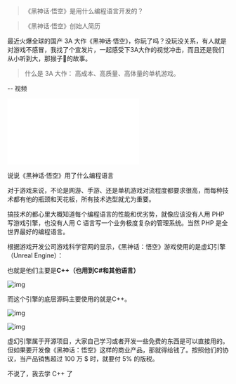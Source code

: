 > 《黑神话·悟空》是用什么编程语言开发的？

> 《黑神话·悟空》创始人简历


最近火爆全球的国产 3A 大作《黑神话·悟空》，你玩了吗？没玩没关系，有人就是对游戏不感冒，我找了个宣发片，一起感受下3A大作的视觉冲击，而且还是我们从小听到大，那猴子🐒的故事。

> ‌‌什么是 3A 大作‌： 高成本、高质量、高体量的单机游戏。

-- 视频

<iframe src="//player.bilibili.com/player.html?isOutside=true&aid=706915168&bvid=BV1SQ4y1V7do&cid=1358426416&p=1" scrolling="no" border="0" frameborder="no" framespacing="0" allowfullscreen="true"></iframe>

说说《黑神话·悟空》用了什么编程语言

对于游戏来说，不论是网游、手游、还是单机游戏对流程度都要求很高，而每种技术都有他的瓶颈和天花板，所有技术选型就尤为重要。

搞技术的都心里大概知道每个编程语言的性能和优劣势，就像应该没有人用 PHP 写游戏引擎，也没有人用 C 语言写一个业务极度复杂的管理系统。当然 PHP 是全世界最好的编程语言。

根据游戏开发公司游戏科学官网的显示，《黑神话：悟空》游戏使用的是虚幻引擎（Unreal Engine）：

也就是他们主要是**C++（也用到C#和其他语言）**

![img](https://javapub-common-oss.oss-cn-beijing.aliyuncs.com/javapub/202408251011652.png)

而这个引擎的底层源码主要使用的就是C++。

![img](https://javapub-common-oss.oss-cn-beijing.aliyuncs.com/javapub/202408251011617.png)

![img](https://javapub-common-oss.oss-cn-beijing.aliyuncs.com/javapub/202408251011102.png)

虚幻引擎属于开源项目，大家自己学习或者开发一些免费的东西是可以直接用的。但如果要开发像《黑神话：悟空》这样的商业产品，那就得给钱了。按照他们的协议，当产品销售超过 100 万 $ 时，就要付 5% 的版税。


不说了，我去学 C++ 了

